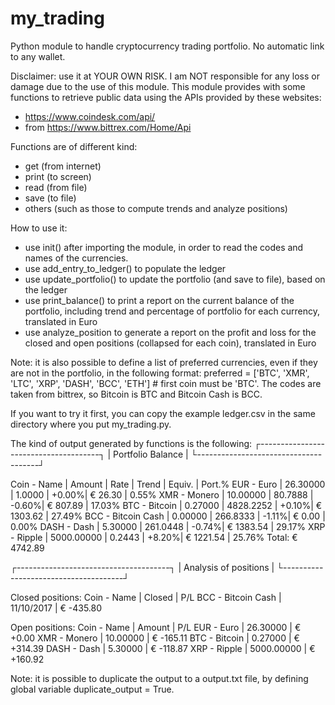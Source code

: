 # my_trading
Python module to handle cryptocurrency trading portfolio. No automatic link to any wallet.

Disclaimer: use it at YOUR OWN RISK. I am NOT responsible for any loss or damage due to the use of this module.
This module provides with some functions to retrieve public data using the APIs provided by these websites:
- https://www.coindesk.com/api/
- from https://www.bittrex.com/Home/Api

Functions are of different kind:
- get (from internet)
- print (to screen)
- read (from file)
- save (to file)
- others (such as those to compute trends and analyze positions)

How to use it:
- use init() after importing the module, in order to read the codes and names of the currencies.
- use add_entry_to_ledger() to populate the ledger
- use update_portfolio() to update the portfolio (and save to file), based on the ledger
- use print_balance() to print a report on the current balance of the portfolio, including trend and percentage of portfolio for each currency, translated in Euro
- use analyze_position to generate a report on the profit and loss for the closed and open positions (collapsed for each coin), translated in Euro

Note: it is also possible to define a list of preferred currencies, even if they are not in the portfolio, in the following format:
preferred = ['BTC', 'XMR', 'LTC', 'XRP', 'DASH', 'BCC', 'ETH'] # first coin must be 'BTC'. The codes are taken from bittrex, so Bitcoin is BTC and Bitcoin Cash is BCC.

If you want to try it first, you can copy the example ledger.csv in the same directory where you put my_trading.py.

The kind of output generated by functions is the following:
┌--------------------------------------┐
| Portfolio Balance                    |
└--------------------------------------┘

Coin  - Name         |   Amount   |   Rate    |   Trend |  Equiv.    | Port.%
EUR   - Euro         |   26.30000 |    1.0000 |   +0.00%| €    26.30 |  0.55%
XMR   - Monero       |   10.00000 |   80.7888 |   -0.60%| €   807.89 | 17.03%
BTC   - Bitcoin      |    0.27000 | 4828.2252 |   +0.10%| €  1303.62 | 27.49%
BCC   - Bitcoin Cash |    0.00000 |  266.8333 |   -1.11%| €     0.00 |  0.00%
DASH  - Dash         |    5.30000 |  261.0448 |   -0.74%| €  1383.54 | 29.17%
XRP   - Ripple       | 5000.00000 |    0.2443 |   +8.20%| €  1221.54 | 25.76%
Total: € 4742.89

┌--------------------------------------┐
| Analysis of positions                |
└--------------------------------------┘

Closed positions:
Coin  - Name         |   Closed   |   P/L 
BCC   - Bitcoin Cash | 11/10/2017 | €  -435.80

Open positions:
Coin  - Name         |   Amount   |   P/L 
EUR   - Euro         |   26.30000 | €    +0.00
XMR   - Monero       |   10.00000 | €  -165.11
BTC   - Bitcoin      |    0.27000 | €  +314.39
DASH  - Dash         |    5.30000 | €  -118.87
XRP   - Ripple       | 5000.00000 | €  +160.92

Note: it is possible to duplicate the output to a output.txt file, by defining global variable duplicate_output = True.
